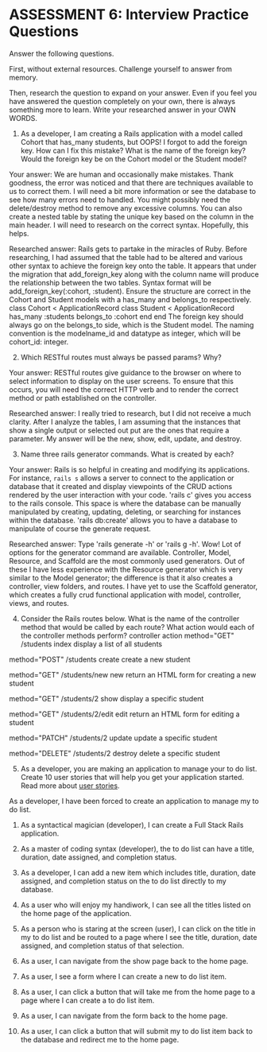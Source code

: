 # ASSESSMENT 6: Interview Practice Questions
Answer the following questions.

First, without external resources. Challenge yourself to answer from memory.

Then, research the question to expand on your answer. Even if you feel you have answered the question completely on your own, there is always something more to learn. Write your researched answer in your OWN WORDS.

1. As a developer, I am creating a Rails application with a model called Cohort that has_many students, but OOPS! I forgot to add the foreign key. How can I fix this mistake? What is the name of the foreign key? Would the foreign key be on the Cohort model or the Student model?

  Your answer: We are human and occasionally make mistakes. Thank goodness, the error was noticed and that there are techniques available to us to correct them. I will need a bit more information or see the database to see how many errors need to handled. You might possibly need the delete/destroy method to remove any excessive columns. You can also create a nested table by stating the unique key based on the column in the main header. I will need to research on the correct syntax. Hopefully, this helps.

  Researched answer: Rails gets to partake in the miracles of Ruby. Before researching, I had assumed that the table had to be altered and various other syntax to achieve the foreign key onto the table. It appears that under the migration that add_foreign_key along with the column name will produce the relationship between the two tables. Syntax format will be add_foreign_key(:cohort, :student).
  Ensure the structure are correct in the Cohort and Student models with a has_many and belongs_to respectively.
  class Cohort < ApplicationRecord              class Student < ApplicationRecord
    has_many :students                            belongs_to :cohort
  end                                           end
  The foreign key should always go on the belongs_to side, which is the Student model. The naming convention is the modelname_id and datatype as integer, which will be cohort_id: integer.


2. Which RESTful routes must always be passed params? Why?

  Your answer: RESTful routes give guidance to the browser on where to select information to display on the user screens. To ensure that this occurs, you will need the correct HTTP verb and to render the correct method or path established on the controller.

  Researched answer: I really tried to research, but I did not receive a much clarity. After I analyze the tables, I am assuming that the instances that show a single output or selected out put are the ones that require a parameter. My answer will be the new, show, edit, update, and destroy.



3. Name three rails generator commands. What is created by each?

  Your answer: Rails is so helpful in creating and modifying its applications. For instance, `rails s` allows a server to connect to the application or database that it created and display viewpoints of the CRUD actions rendered by the user interaction with your code. 'rails c' gives you access to the rails console. This space is where the database can be manually manipulated by creating, updating, deleting, or searching for instances within the database. 'rails db:create' allows you to have a database to manipulate of course the generate request.

  Researched answer: Type 'rails generate -h' or 'rails g -h'. Wow! Lot of options for the generator command are available. Controller, Model, Resource, and Scaffold are the most commonly used generators. Out of these I have less experience with the Resource generator which is very similar to the Model generator; the difference is that it also creates a controller, view folders, and routes. I have yet to use the Scaffold generator, which creates a fully crud functional application with model, controller, views, and routes.



4. Consider the Rails routes below. What is the name of the controller method that would be called by each route? What action would each of the controller methods perform?
                                    controller  action
method="GET"    /students           index       display a list of all students

method="POST"   /students           create      create a new student

method="GET"    /students/new       new         return an HTML form for creating a new student

method="GET"    /students/2         show        display a specific student

method="GET"    /students/2/edit    edit        return an HTML form for editing a student

method="PATCH"  /students/2         update      update a specific student

method="DELETE" /students/2         destroy     delete a specific student



5. As a developer, you are making an application to manage your to do list. Create 10 user stories that will help you get your application started. Read more about [user stories](https://www.atlassian.com/agile/project-management/user-stories).

As a developer, I have been forced to create an application to manage my to do list.

1. As a syntactical magician (developer), I can create a Full Stack Rails application.
2. As a master of coding syntax (developer), the to do list can have a title, duration, date assigned, and completion status.
3. As a developer, I can add a new item which includes title, duration, date assigned, and completion status on the to do list directly to my database.

4. As a user who will enjoy my handiwork, I can see all the titles listed on the home page of the application.
5. As a person who is staring at the screen (user), I can click on the title in my to do list and be routed to a page where I see the title, duration, date assigned, and completion status of that selection.
6. As a user, I can navigate from the show page back to the home page.
7. As a user, I see a form where I can create a new to do list item.
8. As a user, I can click a button that will take me from the home page to a page where I can create a to do list item.
9. As a user, I can navigate from the form back to the home page.
10. As a user, I can click a button that will submit my to do list item back to the database and redirect me to the home page.
